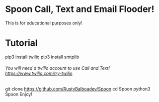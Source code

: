 # Spoon Call, Text and Email Flooder!
This is for educational purposes only!
# Tutorial
pip3 install twilio
pip3 install smtplib
###### You will need a twilio account to use Call and Text! https://www.twilio.com/try-twilio
git clone https://github.com/RustyBalboadev/Spoon
cd Spoon
python3 Spoon
Enjoy!
